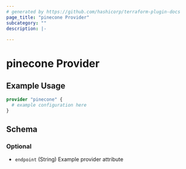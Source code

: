 ```yaml
---
# generated by https://github.com/hashicorp/terraform-plugin-docs
page_title: "pinecone Provider"
subcategory: ""
description: |-
  
---
```


# pinecone Provider



## Example Usage

```terraform
provider "pinecone" {
  # example configuration here
}
```

<!-- schema generated by tfplugindocs -->
## Schema

### Optional

- `endpoint` (String) Example provider attribute
